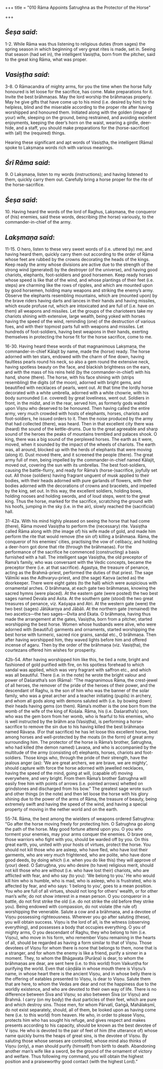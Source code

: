 +++
title = "010 Rāma Appoints Śatrughna as the Protector of the Horse"

+++
 

## *Śeṣa said*:

1-2. While Rāma was thus listening to religious duties (from sages) the spring season in which beginning of very great rites is made, set in. Seeing that season (had set in), the intelligent Vasiṣṭha, born from the pitcher, said to the great king Rāma, what was proper.

## *Vasiṣṭha said*:

3-8. O Rāmacandra of mighty arms, for you the time when the horse fully honoured is let loose for the sacrifice, has come. Make preparations for it. Invite the best brāhmaṇas. May the lord worship the brāhmaṇas properly. May he give gifts that have come up to his mind (i.e. desired by him) to the helpless, blind and the miserable according to the proper rite after having worshipped and honoured them. Initiated along with the golden (image of your) wife, sleeping on the ground, being restrained, and avoiding excellent enjoyments, keeping the deer’s horn on the waist, wearing a girdle, deer-hide, and a staff, you should make preparations for the (horse-sacrifice) with (all) the (required) things.

Hearing these significant and apt words of Vasiṣṭha, the intelligent (Rāma) spoke to Lakṣmaṇa words rich with various meanings.

## *Śrī Rāma said*:

9\. O Lakṣmaṇa, listen to my words (instructions); and having listened to them, quickly carry them out. Carefully bring a horse proper for the rite of the horse-sacrifice.

## *Śeṣa said*:

10\. Having heard the words of the lord of Raghus, Lakṣmaṇa, the conqueror of (his) enemies, said these words, describing (the horse) variously, to the commander-in-chief of the army.

## *Lakṣmaṇa said*:

11-15. O hero, listen to these very sweet words of (i.e. uttered by) me; and having heard them, quickly carry them out according to the order of Rāma whose feet are rubbed by the crowns decorating the heads of the kings. Keep ready the army whose divisions are active due to the strength of the strong wind (generated) by the destroyer (of the universe), and having good chariots, elephants, foot-soldiers and good horsemen. Keep ready horses whose speed is like that of the wind, and whose plantings of their feet (i.e. steps) are charming like the rows of ripples, and which are mounted upon by good horsemen, holding many weapons and striking the enemy’s army. Observe the elephants resembling mountains, which are (mounted upon) by the brave riders having darts and lances in their hands and having missiles, which exude profuse rut, which are intoxicated and are full of (i.e. have on them) all weapons and missiles. Let the groups of the charioteers take my chariots shining with extensive, large wealth, being yoked with horses having the speed of the wind, reminding (one) of the destruction of various foes, and with their topmost parts full with weapons and missiles. Let hundreds of foot-soldiers, having best weapons in their hands, exerting themselves in protecting the horse fit for the horse sacrifice, come to me.

16-30. Having heard these words of that magnanimous Lakṣmaṇa, the commander-in-chief Kālajit by name, made the (horse) ready. The horse adorned with ten stars, endowed with the charm of fine down, having faultless pearls round his neck, so also a gem round the extensive neck, having spotless beauty on the face, and blackish brightness on the ears, and with the mass of his reins held (by the commander-in-chief) with his hand, shone (there). The horse, with his face shining with (strips resembling) the digits (of the moon), adorned with bright gems, and beautified with necklaces of pearls, went out. At that time the lordly horse decorated with a white umbrella, adorned with a white chowrie, with his body surrounded (i.e. covered) by great loveliness, went out. Soldiers in front, in the midst, and in the rear, served him, as formerly gods waited upon Viṣṇu who deserved to be honoured. Then having called the entire army, very much crowded with hosts of elephants, horses, chariots and foot-soldiers, he issued orders to it. Then the noise produced by the army that had collected (there), was heard. Then in that excellent city there was (heard) the sound of the kettle-drums. Due to the great agreeable and sharp sound of the heroes the peaks of mountains trembled and palaces shook. O king, there was a big sound of the perplexed horses. The earth as it were, moved, when it sounded by the impact of the wheels of chariots. The earth was, all around, blocked up with the herds of elephants that were moving (along it). Dust moved there, and it screened the people (there). The great army full of men, being impelled by the commander-in-chief named Kālajit, moved out, covering the sun with its umbrellas. The best foot-soldiers, causing the battle-flurry, and ready for Rāma’s (horse-)sacrifice, joyfully set out. All those (soldiers) having fragrant unguent of musk applied to their bodies, with their heads adorned with pure garlands of flowers, with their bodies adorned with the decorations of crowns and bracelets, and impelled by the king, set out. In this way, the excellent soldiers, holding bows, holding nooses and holding swords, and of loud steps, went to the great king. Thus the horse, marked for the sacrifice, scratching the ground with his hoofs, jumping in the sky (i.e. in the air), slowly reached the (sacrificial) hall.

31-42a. With his mind highly pleased on seeing the horse that had come (there), Rāma moved Vasiṣṭha to perform the (necessary) rite. Vasiṣṭha called Rāma along with (the image of) his wife made of gold, and made him perform the rite that would remove (the sin of) killing a brāhmaṇa. Rāma, the conqueror of his enemies’ cities, practising the vow of celibacy, and holding a deer-horn got done that rite (through the brāhmaṇas). For the performance of the sacrifice he commenced (constructing) a basis furnished with a hall. The intelligent sage Vasiṣṭha, the old preceptor of Rama’s family, who was conversant with the Vedic concepts, became the preceptor there (i.e. at that sacrifice). Agastya, the treasure of penance, acting as the Brahmā-priest, performed the duties of that priest. The sage Vālmīki was the Adhvaryu-priest, and (the sage) Kaṇva (acted as) the doorkeeper. There were eight gates (to the hall) which were auspicious with ornamental arches. O brāhmaṇa, at each gate two brāhmaṇas, knowing the sacred hymns (were placed). At the eastern gate (were posted) the two best sages named Devala and Asita. At the southern gate (stood) the two great treasures of penance, viz. Kaśyapa and Atri. At the western gate (were) the two best (sages) Jātūkarṇya and Jābāli. At the northern gate (remained) the two ascetics—the two sages—Dvita and Ekata. O brāhmaṇa, having thus made the arrangement at the gates, Vasiṣṭha, born from a pitcher, started worshipping the best horse. Women whose husbands were alive, who were adorned with (beautiful) garments and ornaments, started worshipping the best horse with turmeric, sacred rice grains, sandal etc., O brāhmaṇa. Then after having worshipped him, they waved lights before him and offered incense of agaru. Then by the order of the brāhmaṇa (viz. Vasiṣṭha), the courtezans offered him wishes for prosperity.

42b-54. After having worshipped him like this, he tied a note, bright and fashioned of gold purified with fire, on his spotless forehead to which sandal was applied, which was very fragrant with saffron etc., and which was all beautiful. There (i.e. in the note) he wrote the bright valour and power of Daśaratha’s son (Rāma): “The magnanimous Rāma, the crest-jewel of all heroes, the remover of the pride of the heroes of their power, and the descendant of Raghu, is the son of him who was the banner of the solar family, who was a great archer and a teacher initiating (pupils) in archery, and whom all gods along with demons saluted with (i.e. by bowing down) their heads having gems (on them). Rāma’s mother is the one born from the womb of the wife of the king of Kośala. Rāma, his (i.e. Daśaratha’s) son, who was the gem born from her womb, who is fearful to his enemies, who is well instructed by the brāhm aṇa (Vasiṣṭha), is performing a horse-sacrifice to remove the sin due to his having killed the best brāhmaṇa named Rāvaṇa. (For that sacrifice) he has let loose this excellent horse, best among horses and well-protected by the moats (in the form) of great army surrounding him. The protector of the horse is Rāma’s brother, Śatrughna, who had killed (the demon named) Lavaṇa, and who is accompanied by the multitude of the army (consisting of) elephants, horses, chariots and foot-soldiers. Those kings who, through the pride of their strength, have the jealous anger (as): ‘We are great archers, we are brave, we are mighty’, should capture with force the horse adorned with jewelled necklaces, having the speed of the mind, going at will, (capable of) moving everywhere, and very bright. From them Rāma’s brother Śatrughna will easily free him with points of arrows (i.e. pointed arrows) whetted on grindstones and discharged from his bow.” The greatest sage wrote such and other things (in the note) and then let loose the horse with his glory shining due to the power of the arms of Rāma, the treasure of beauty, being extremely swift and having the speed of the wind, and having a special property of moving in the nether world and on the earth.

55-74. Rāma, the best among the wielders of weapons ordered Śatrughna: “Go after the horse moving freely for protecting him. O Śatrughna go along the path of the horse. May good fortune attend upon you. O you who torment your enemies, may your arms conquer the enemies. O brave one, those warriors who fight with you, should be warded off by you. On this great earth, you, united with your hosts of virtues, protect the horse. You should not kill those who are asleep, who have fled, who have lost their garments, who are very much frightened, who are polite, who have done good deeds, by doing which (i.e. when you do like this) they will approve of (your) deed. O Śatrugḥna, you who desire (to have) religious merit, should not kill those who are without (i.e. who have lost their) chariots, who are afflicted with fear, and who say (to you): ‘We belong to you.’ He who would kill him who is humble, who is mad, who is asleep, who is frustrated, who is affected by fear, and who says: ‘I belong to you’, goes to a mean position. You who are full of all virtues, should not long for others’ wealth, or for other man’s wife; do not show interest in a mean person. O you conqueror in a battle, do not first strike the old (i.e. do not strike the old before they strike you). Being endowed with compassion, do not violate (the rule of) worshipping the venerable. Salute a cow and a brāhmaṇa, and a devotee of Viṣṇu possessing righteousness. Wherever you go after saluting (these), you will obtain success. Viṣṇu is the lord of all, is the witness (observing everything), and possesses a body that occupies everything. O you of mighty arms, O you descendant of Raghu, they who belong to him (i.e. Viṣṇu), who move in his form, who remember Viṣṇu remaining in the hearts of all, should be regarded as having a form similar to that of Viṣṇu. Those devotees of Viṣṇu for whom there is none that belongs to them, none that is a stranger, and for whom the enemy is like a friend, purify a sinner in a moment. They, to whom the Bhāgavata (Purāṇa) is dear, to whom the brāhmaṇas are dear, are sent here (i.e. to this world) from Vaikuṇṭha for purifying the world. Even that cāṇḍāla in whose mouth there is Viṣṇu’s name, in whose heart there is the ancient Viṣṇu, and in whose belly there is the offering of eatables presented to Viṣṇu, is dear to Viṣṇu. Salute them that are here, to whom the Vedas are dear and not the happiness due to the worldly existence, and who are devoted to their own way of life. There is no difference between Śiva and Viṣṇu; so also between Śiva (or Viṣṇu) and Brahmā. I carry (on my body) the dust particles of their feet, which are pure and which destroy sins. Those men, for whom Pārvatī, Gaṅgā, Mahālakṣmī, do not exist separately, should, all of them, be looked upon as having come here (i.e. to this world) from heaven. He who, in order to please Viṣṇu, protects him who has sought his refuge, and gives respect and makes presents according to his capacity, should be known as the best devotee of V iṣṇu. He who is devoted to the pair of feet of him (the utterance of) whose name quickly burns the heaps of great sins, is the devotee of Viṣṇu. By saluting those whose senses are controlled, whose mind also thinks of Viṣṇu (only), a man should purify (himself) from birth to death. Abandoning another man’s wife like a sword, be the ground of the ornament of victory and welfare. Thus following my command, you will obtain the highest position and a praiseworthy good contact (with the highest Lord).”


